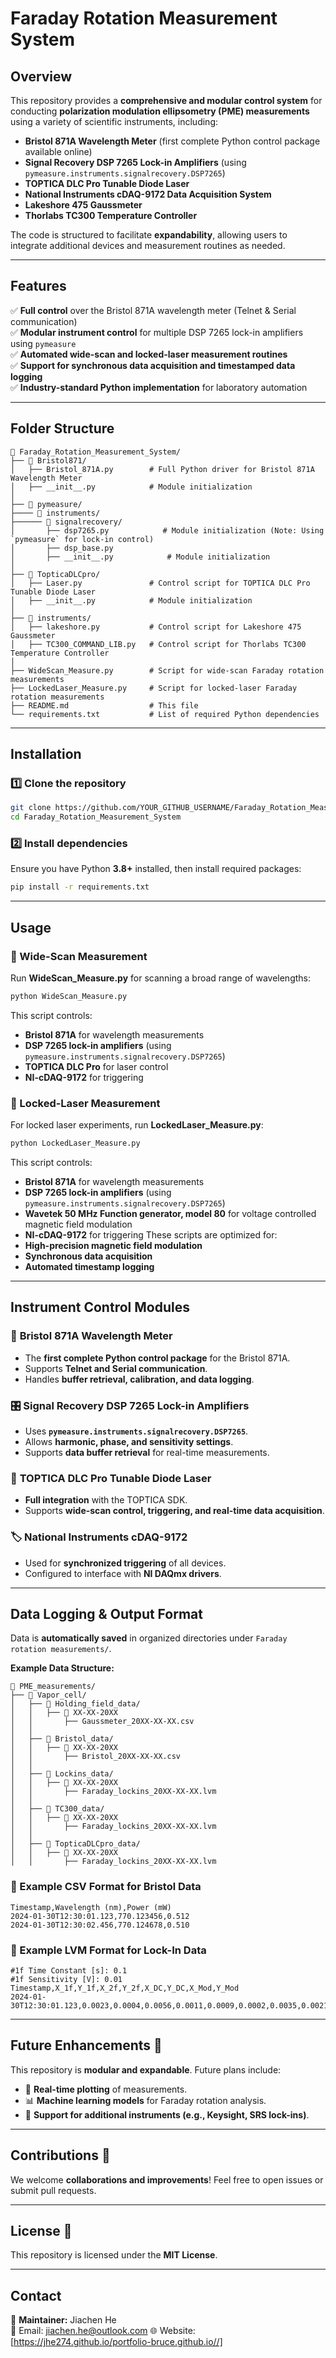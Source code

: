 # Faraday Rotation Measurement System

## Overview
This repository provides a **comprehensive and modular control system** for conducting **polarization modulation ellipsometry (PME) measurements** using a variety of scientific instruments, including:
- **Bristol 871A Wavelength Meter** (first complete Python control package available online)
- **Signal Recovery DSP 7265 Lock-in Amplifiers** (using `pymeasure.instruments.signalrecovery.DSP7265`)
- **TOPTICA DLC Pro Tunable Diode Laser**
- **National Instruments cDAQ-9172 Data Acquisition System**
- **Lakeshore 475 Gaussmeter**
- **Thorlabs TC300 Temperature Controller**

The code is structured to facilitate **expandability**, allowing users to integrate additional devices and measurement routines as needed.

---
## Features
✅ **Full control** over the Bristol 871A wavelength meter (Telnet & Serial communication)  
✅ **Modular instrument control** for multiple DSP 7265 lock-in amplifiers using `pymeasure`  
✅ **Automated wide-scan and locked-laser measurement routines**  
✅ **Support for synchronous data acquisition and timestamped data logging**  
✅ **Industry-standard Python implementation** for laboratory automation  

---
## Folder Structure
```plaintext
📂 Faraday_Rotation_Measurement_System/
├── 📂 Bristol871/
│   ├── Bristol_871A.py        # Full Python driver for Bristol 871A Wavelength Meter
│   ├── __init__.py            # Module initialization
│
├── 📂 pymeasure/
├──── 📂 instruments/
├────── 📂 signalrecovery/
│       ├── dsp7265.py            # Module initialization (Note: Using `pymeasure` for lock-in control)
│       ├── dsp_base.py
│       ├── __init__.py            # Module initialization
│
├── 📂 TopticaDLCpro/
│   ├── Laser.py               # Control script for TOPTICA DLC Pro Tunable Diode Laser
│   ├── __init__.py            # Module initialization
│
├── 📂 instruments/
│   ├── lakeshore.py           # Control script for Lakeshore 475 Gaussmeter
│   ├── TC300_COMMAND_LIB.py   # Control script for Thorlabs TC300 Temperature Controller
│
├── WideScan_Measure.py        # Script for wide-scan Faraday rotation measurements
├── LockedLaser_Measure.py     # Script for locked-laser Faraday rotation measurements
├── README.md                  # This file
└── requirements.txt           # List of required Python dependencies
```

---
## Installation
### 1️⃣ Clone the repository
```bash
git clone https://github.com/YOUR_GITHUB_USERNAME/Faraday_Rotation_Measurement_System.git
cd Faraday_Rotation_Measurement_System
```

### 2️⃣ Install dependencies
Ensure you have Python **3.8+** installed, then install required packages:
```bash
pip install -r requirements.txt
```

---
## Usage
### 🔹 Wide-Scan Measurement
Run **WideScan_Measure.py** for scanning a broad range of wavelengths:
```bash
python WideScan_Measure.py
```
This script controls:
- **Bristol 871A** for wavelength measurements
- **DSP 7265 lock-in amplifiers** (using `pymeasure.instruments.signalrecovery.DSP7265`)
- **TOPTICA DLC Pro** for laser control
- **NI-cDAQ-9172** for triggering

### 🔹 Locked-Laser Measurement
For locked laser experiments, run **LockedLaser_Measure.py**:
```bash
python LockedLaser_Measure.py
```
This script controls:
- **Bristol 871A** for wavelength measurements
- **DSP 7265 lock-in amplifiers** (using `pymeasure.instruments.signalrecovery.DSP7265`)
- **Wavetek 50 MHz Function generator, model 80** for voltage controlled magnetic field modulation
- **NI-cDAQ-9172** for triggering
These scripts are optimized for:
- **High-precision magnetic field modulation**
- **Synchronous data acquisition**
- **Automated timestamp logging**

---
## Instrument Control Modules
### 📡 **Bristol 871A Wavelength Meter**
- The **first complete Python control package** for the Bristol 871A.
- Supports **Telnet and Serial communication**.
- Handles **buffer retrieval, calibration, and data logging**.

### 🎛 **Signal Recovery DSP 7265 Lock-in Amplifiers**
- Uses **`pymeasure.instruments.signalrecovery.DSP7265`**.
- Allows **harmonic, phase, and sensitivity settings**.
- Supports **data buffer retrieval** for real-time measurements.

### 🔬 **TOPTICA DLC Pro Tunable Diode Laser**
- **Full integration** with the TOPTICA SDK.
- Supports **wide-scan control, triggering, and real-time data acquisition**.

### 🏷 **National Instruments cDAQ-9172**
- Used for **synchronized triggering** of all devices.
- Configured to interface with **NI DAQmx drivers**.

---
## Data Logging & Output Format
Data is **automatically saved** in organized directories under `Faraday rotation measurements/`.

**Example Data Structure:**
```plaintext
📂 PME_measurements/
├── 📂 Vapor_cell/
│   ├── 📂 Holding_field_data/
│   │   ├── 📂 XX-XX-20XX
│   │       ├── Gaussmeter_20XX-XX-XX.csv
│   │
│   ├── 📂 Bristol_data/
│   │   ├── 📂 XX-XX-20XX
│   │       ├── Bristol_20XX-XX-XX.csv
│   │
│   ├── 📂 Lockins_data/
│   │   ├── 📂 XX-XX-20XX
│   │       ├── Faraday_lockins_20XX-XX-XX.lvm
│   │
│   ├── 📂 TC300_data/
│   │   ├── 📂 XX-XX-20XX
│   │       ├── Faraday_lockins_20XX-XX-XX.lvm
│   │
│   ├── 📂 TopticaDLCpro_data/
│   │   ├── 📂 XX-XX-20XX
│   │       ├── Faraday_lockins_20XX-XX-XX.lvm
```

### 📑 Example CSV Format for Bristol Data
```csv
Timestamp,Wavelength (nm),Power (mW)
2024-01-30T12:30:01.123,770.123456,0.512
2024-01-30T12:30:02.456,770.124678,0.510
```

### 📑 Example LVM Format for Lock-In Data
```csv
#1f Time Constant [s]: 0.1
#1f Sensitivity [V]: 0.01
Timestamp,X_1f,Y_1f,X_2f,Y_2f,X_DC,Y_DC,X_Mod,Y_Mod
2024-01-30T12:30:01.123,0.0023,0.0004,0.0056,0.0011,0.0009,0.0002,0.0035,0.0021
```

---
## Future Enhancements 🚀
This repository is **modular and expandable**. Future plans include:
- 📡 **Real-time plotting** of measurements.
- 📊 **Machine learning models** for Faraday rotation analysis.
- 🔄 **Support for additional instruments (e.g., Keysight, SRS lock-ins)**.

---
## Contributions 🤝
We welcome **collaborations and improvements**! Feel free to open issues or submit pull requests.

---
## License 📜
This repository is licensed under the **MIT License**.

---
## Contact
🔬 **Maintainer:** Jiachen He  
📧 Email: jiachen.he@outlook.com
🌐 Website: [https://jhe274.github.io/portfolio-bruce.github.io//]

